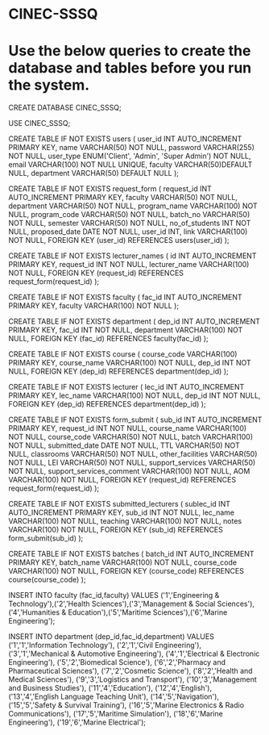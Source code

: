 # CINEC-SSSQ

<h1>Use the below queries to create the database and tables before you run the system.</h1>

CREATE DATABASE CINEC_SSSQ;

USE CINEC_SSSQ;

CREATE TABLE IF NOT EXISTS users (
user_id INT AUTO_INCREMENT PRIMARY KEY,
name VARCHAR(50) NOT NULL,
password VARCHAR(255) NOT NULL,
user_type ENUM('Client', 'Admin', 'Super Admin') NOT NULL,
email VARCHAR(100) NOT NULL UNIQUE,
faculty VARCHAR(50)DEFAULT NULL,
department VARCHAR(50) DEFAULT NULL
);

CREATE TABLE IF NOT EXISTS request_form (
request_id INT AUTO_INCREMENT PRIMARY KEY,
faculty VARCHAR(50) NOT NULL,
department VARCHAR(50) NOT NULL,
program_name VARCHAR(100) NOT NULL,
program_code VARCHAR(50) NOT NULL,
batch_no VARCHAR(50) NOT NULL,
semester VARCHAR(50) NOT NULL,
no_of_students INT NOT NULL,
proposed_date DATE NOT NULL,
user_id INT,
link VARCHAR(100) NOT NULL,
FOREIGN KEY (user_id) REFERENCES users(user_id)
);

CREATE TABLE IF NOT EXISTS lecturer_names (
id INT AUTO_INCREMENT PRIMARY KEY,
request_id INT NOT NULL,
lecturer_name VARCHAR(100) NOT NULL,
FOREIGN KEY (request_id) REFERENCES request_form(request_id)
);

CREATE TABLE IF NOT EXISTS faculty (
fac_id INT AUTO_INCREMENT PRIMARY KEY,
faculty VARCHAR(100) NOT NULL
);

CREATE TABLE IF NOT EXISTS department (
dep_id INT AUTO_INCREMENT PRIMARY KEY,
fac_id INT NOT NULL,
department VARCHAR(100) NOT NULL,
FOREIGN KEY (fac_id) REFERENCES faculty(fac_id)
);

CREATE TABLE IF NOT EXISTS course (
course_code VARCHAR(100) PRIMARY KEY,
course_name VARCHAR(100) NOT NULL,
dep_id INT NOT NULL,
FOREIGN KEY (dep_id) REFERENCES department(dep_id)
);

CREATE TABLE IF NOT EXISTS lecturer (
lec_id INT AUTO_INCREMENT PRIMARY KEY,
lec_name VARCHAR(100) NOT NULL,
dep_id INT NOT NULL,
FOREIGN KEY (dep_id) REFERENCES department(dep_id)
);

CREATE TABLE IF NOT EXISTS form_submit (
sub_id INT AUTO_INCREMENT PRIMARY KEY,
request_id INT NOT NULL,
course_name VARCHAR(100) NOT NULL,
course_code VARCHAR(50) NOT NULL,
batch VARCHAR(100) NOT NULL,
submitted_date DATE NOT NULL,
TTL VARCHAR(50) NOT NULL,
classrooms VARCHAR(50) NOT NULL,
other_facilities VARCHAR(50) NOT NULL,
LEI VARCHAR(50) NOT NULL,
support_services VARCHAR(50) NOT NULL,
support_services_comment VARCHAR(100) NOT NULL,
AOM VARCHAR(100) NOT NULL,
FOREIGN KEY (request_id) REFERENCES request_form(request_id)
);

CREATE TABLE IF NOT EXISTS submitted_lecturers (
sublec_id INT AUTO_INCREMENT PRIMARY KEY,
sub_id INT NOT NULL,
lec_name VARCHAR(100) NOT NULL,
teaching VARCHAR(100) NOT NULL,
notes VARCHAR(100) NOT NULL,
FOREIGN KEY (sub_id) REFERENCES form_submit(sub_id)
);

CREATE TABLE IF NOT EXISTS batches (
batch_id INT AUTO_INCREMENT PRIMARY KEY,
batch_name VARCHAR(100) NOT NULL,
course_code VARCHAR(100) NOT NULL,
FOREIGN KEY (course_code) REFERENCES course(course_code)
);

INSERT INTO faculty (fac_id,faculty) VALUES ('1','Engineering & Technology'),('2','Health Sciences'),('3','Management & Social Sciences'),('4','Humanities & Education'),('5','Maritime Sciences'),('6','Marine Engineering');

INSERT INTO department (dep_id,fac_id,department) VALUES
('1','1','Information Technology'),
('2','1','Civil Engineering'),
('3','1','Mechanical & Automotive Engineering'),
('4','1','Electrical & Electronic Engineering'),
('5','2','Biomedical Science'),
('6','2','Pharmacy and Pharmaceutical Sciences'),
('7','2','Cosmetic Science'),
('8','2','Health and Medical Sciences'),
('9','3','Logistics and Transport'),
('10','3','Management and Business Studies'),
('11','4','Education'),
('12','4','English'),
('13','4','English Language Teaching Unit'),
('14','5','Navigation'),
('15','5','Safety & Survival Training'),
('16','5','Marine Electronics & Radio Communications'),
('17','5','Maritime Simulation'),
('18','6','Marine Engineering'),
('19','6','Marine Electrical');
